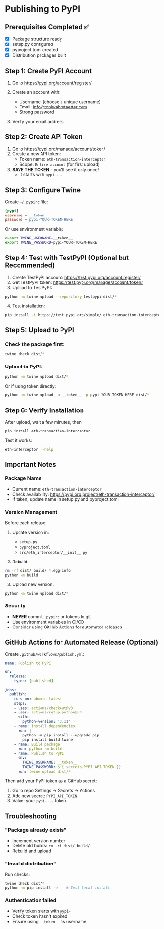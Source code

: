 # Publishing to PyPI

## Prerequisites Completed ✅
- [x] Package structure ready
- [x] setup.py configured
- [x] pyproject.toml created
- [x] Distribution packages built

## Step 1: Create PyPI Account

1. Go to https://pypi.org/account/register/
2. Create an account with:
   - Username: (choose a unique username)
   - Email: info@toniwahrstaetter.com
   - Strong password

3. Verify your email address

## Step 2: Create API Token

1. Go to https://pypi.org/manage/account/token/
2. Create a new API token:
   - Token name: `eth-transaction-interceptor`
   - Scope: `Entire account` (for first upload)
3. **SAVE THE TOKEN** - you'll see it only once!
   - It starts with `pypi-...`

## Step 3: Configure Twine

Create `~/.pypirc` file:
```ini
[pypi]
username = __token__
password = pypi-YOUR-TOKEN-HERE
```

Or use environment variable:
```bash
export TWINE_USERNAME=__token__
export TWINE_PASSWORD=pypi-YOUR-TOKEN-HERE
```

## Step 4: Test with TestPyPI (Optional but Recommended)

1. Create TestPyPI account: https://test.pypi.org/account/register/
2. Get TestPyPI token: https://test.pypi.org/manage/account/token/
3. Upload to TestPyPI:
```bash
python -m twine upload --repository testpypi dist/*
```

4. Test installation:
```bash
pip install -i https://test.pypi.org/simple/ eth-transaction-interceptor
```

## Step 5: Upload to PyPI

### Check the package first:
```bash
twine check dist/*
```

### Upload to PyPI:
```bash
python -m twine upload dist/*
```

Or if using token directly:
```bash
python -m twine upload -u __token__ -p pypi-YOUR-TOKEN-HERE dist/*
```

## Step 6: Verify Installation

After upload, wait a few minutes, then:
```bash
pip install eth-transaction-interceptor
```

Test it works:
```bash
eth-interceptor --help
```

## Important Notes

### Package Name
- Current name: `eth-transaction-interceptor`
- Check availability: https://pypi.org/project/eth-transaction-interceptor/
- If taken, update name in setup.py and pyproject.toml

### Version Management
Before each release:
1. Update version in:
   - `setup.py`
   - `pyproject.toml`
   - `src/eth_interceptor/__init__.py`

2. Rebuild:
```bash
rm -rf dist/ build/ *.egg-info
python -m build
```

3. Upload new version:
```bash
python -m twine upload dist/*
```

### Security
- **NEVER** commit `.pypirc` or tokens to git
- Use environment variables in CI/CD
- Consider using GitHub Actions for automated releases

## GitHub Actions for Automated Release (Optional)

Create `.github/workflows/publish.yml`:
```yaml
name: Publish to PyPI

on:
  release:
    types: [published]

jobs:
  publish:
    runs-on: ubuntu-latest
    steps:
    - uses: actions/checkout@v3
    - uses: actions/setup-python@v4
      with:
        python-version: '3.11'
    - name: Install dependencies
      run: |
        python -m pip install --upgrade pip
        pip install build twine
    - name: Build package
      run: python -m build
    - name: Publish to PyPI
      env:
        TWINE_USERNAME: __token__
        TWINE_PASSWORD: ${{ secrets.PYPI_API_TOKEN }}
      run: twine upload dist/*
```

Then add your PyPI token as a GitHub secret:
1. Go to repo Settings → Secrets → Actions
2. Add new secret: `PYPI_API_TOKEN`
3. Value: your `pypi-...` token

## Troubleshooting

### "Package already exists"
- Increment version number
- Delete old builds: `rm -rf dist/ build/`
- Rebuild and upload

### "Invalid distribution"
Run checks:
```bash
twine check dist/*
python -m pip install -e .  # Test local install
```

### Authentication failed
- Verify token starts with `pypi-`
- Check token hasn't expired
- Ensure using `__token__` as username